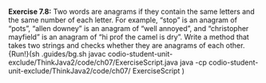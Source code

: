 **Exercise 7.8:**
Two words are anagrams if they contain the same letters and the same number of each letter.
For example, “stop” is an anagram of “pots”, “allen downey” is an anagram of “well annoyed”, and “christopher mayfield” is an anagram of “hi prof the camel is dry”.
Write a method that takes two strings and checks whether they are anagrams of each other.
{Run!}(sh .guides/bg.sh javac codio-student-unit-exclude/ThinkJava2/code/ch07/ExerciseScript.java java -cp codio-student-unit-exclude/ThinkJava2/code/ch07/ ExerciseScript )
